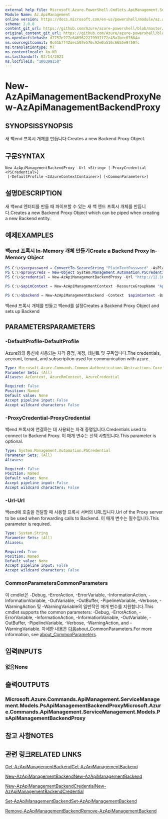 ```yaml
---
external help file: Microsoft.Azure.PowerShell.Cmdlets.ApiManagement.ServiceManagement.dll-Help.xml
Module Name: Az.ApiManagement
online version: https://docs.microsoft.com/en-us/powershell/module/az.apimanagement/new-azapimanagementbackendproxy
schema: 2.0.0
content_git_url: https://github.com/Azure/azure-powershell/blob/master/src/ApiManagement/ApiManagement/help/New-AzApiManagementBackendProxy.md
original_content_git_url: https://github.com/Azure/azure-powershell/blob/master/src/ApiManagement/ApiManagement/help/New-AzApiManagementBackendProxy.md
ms.openlocfilehash: d7757e277c6465622279937f72c45a1bec07684a
ms.sourcegitcommit: 0c61b7f42dec507e576c92e0a516c6655e9f50fc
ms.translationtype: MT
ms.contentlocale: ko-KR
ms.lasthandoff: 02/14/2021
ms.locfileid: "100398158"
---
```

# <span data-ttu-id="14ec7-101">New-AzApiManagementBackendProxy</span><span class="sxs-lookup"><span data-stu-id="14ec7-101">New-AzApiManagementBackendProxy</span></span>

## <span data-ttu-id="14ec7-102">SYNOPSIS</span><span class="sxs-lookup"><span data-stu-id="14ec7-102">SYNOPSIS</span></span>
<span data-ttu-id="14ec7-103">새 백end 프록시 개체를 만듭니다.</span><span class="sxs-lookup"><span data-stu-id="14ec7-103">Creates a new Backend Proxy Object.</span></span>

## <span data-ttu-id="14ec7-104">구문</span><span class="sxs-lookup"><span data-stu-id="14ec7-104">SYNTAX</span></span>

```
New-AzApiManagementBackendProxy -Url <String> [-ProxyCredential <PSCredential>]
 [-DefaultProfile <IAzureContextContainer>] [<CommonParameters>]
```

## <span data-ttu-id="14ec7-105">설명</span><span class="sxs-lookup"><span data-stu-id="14ec7-105">DESCRIPTION</span></span>
<span data-ttu-id="14ec7-106">새 백end 엔터티를 만들 때 파이프할 수 있는 새 백 엔드 프록시 개체를 만듭니다.</span><span class="sxs-lookup"><span data-stu-id="14ec7-106">Creates a new Backend Proxy Object which can be piped when creating a new Backend entity.</span></span>

## <span data-ttu-id="14ec7-107">예제</span><span class="sxs-lookup"><span data-stu-id="14ec7-107">EXAMPLES</span></span>

### <span data-ttu-id="14ec7-108">백end 프록시 In-Memory 개체 만들기</span><span class="sxs-lookup"><span data-stu-id="14ec7-108">Create a Backend Proxy In-Memory Object</span></span>
```powershell
PS C:\>$secpassword = ConvertTo-SecureString "PlainTextPassword" -AsPlainText -Force
PS C:\>$proxyCreds = New-Object System.Management.Automation.PSCredential ("foo", $secpassword)
PS C:\>$credential = New-AzApiManagementBackendProxy -Url "http://12.168.1.1:8080" -ProxyCredential $proxyCreds

PS C:\>$apimContext = New-AzApiManagementContext -ResourceGroupName "Api-Default-WestUS" -ServiceName "contoso"

PS C:\>$backend = New-AzApiManagementBackend -Context  $apimContext -BackendId 123 -Url 'https://contoso.com/awesomeapi' -Protocol http -Title "first backend" -SkipCertificateChainValidation $true -Proxy $credential -Description "backend with proxy server"
```

<span data-ttu-id="14ec7-109">백end 프록시 개체를 만들고 백end를 설정</span><span class="sxs-lookup"><span data-stu-id="14ec7-109">Creates a Backend Proxy Object and sets up Backend</span></span>

## <span data-ttu-id="14ec7-110">PARAMETERS</span><span class="sxs-lookup"><span data-stu-id="14ec7-110">PARAMETERS</span></span>

### <span data-ttu-id="14ec7-111">-DefaultProfile</span><span class="sxs-lookup"><span data-stu-id="14ec7-111">-DefaultProfile</span></span>
<span data-ttu-id="14ec7-112">Azure와의 통신에 사용되는 자격 증명, 계정, 테넌트 및 구독입니다.</span><span class="sxs-lookup"><span data-stu-id="14ec7-112">The credentials, account, tenant, and subscription used for communication with azure.</span></span>

```yaml
Type: Microsoft.Azure.Commands.Common.Authentication.Abstractions.Core.IAzureContextContainer
Parameter Sets: (All)
Aliases: AzContext, AzureRmContext, AzureCredential

Required: False
Position: Named
Default value: None
Accept pipeline input: False
Accept wildcard characters: False
```

### <span data-ttu-id="14ec7-113">-ProxyCredential</span><span class="sxs-lookup"><span data-stu-id="14ec7-113">-ProxyCredential</span></span>
<span data-ttu-id="14ec7-114">백end 프록시에 연결하는 데 사용되는 자격 증명입니다.</span><span class="sxs-lookup"><span data-stu-id="14ec7-114">Credentials used to connect to Backend Proxy.</span></span> <span data-ttu-id="14ec7-115">이 매개 변수는 선택 사항입니다.</span><span class="sxs-lookup"><span data-stu-id="14ec7-115">This parameter is optional.</span></span>

```yaml
Type: System.Management.Automation.PSCredential
Parameter Sets: (All)
Aliases:

Required: False
Position: Named
Default value: None
Accept pipeline input: False
Accept wildcard characters: False
```

### <span data-ttu-id="14ec7-116">-Url</span><span class="sxs-lookup"><span data-stu-id="14ec7-116">-Url</span></span>
<span data-ttu-id="14ec7-117">백end에 호출을 전달할 때 사용할 프록시 서버의 URL입니다.</span><span class="sxs-lookup"><span data-stu-id="14ec7-117">Url of the Proxy server to be used when forwarding calls to Backend.</span></span>
<span data-ttu-id="14ec7-118">이 매개 변수는 필수입니다.</span><span class="sxs-lookup"><span data-stu-id="14ec7-118">This parameter is required.</span></span>

```yaml
Type: System.String
Parameter Sets: (All)
Aliases:

Required: True
Position: Named
Default value: None
Accept pipeline input: False
Accept wildcard characters: False
```

### <span data-ttu-id="14ec7-119">CommonParameters</span><span class="sxs-lookup"><span data-stu-id="14ec7-119">CommonParameters</span></span>
<span data-ttu-id="14ec7-120">이 cmdlet은 -Debug, -ErrorAction, -ErrorVariable, -InformationAction, -InformationVariable, -OutVariable, -OutBuffer, -PipelineVariable, -Verbose, -WarningAction 및 -WarningVariable의 일반적인 매개 변수를 지원합니다.</span><span class="sxs-lookup"><span data-stu-id="14ec7-120">This cmdlet supports the common parameters: -Debug, -ErrorAction, -ErrorVariable, -InformationAction, -InformationVariable, -OutVariable, -OutBuffer, -PipelineVariable, -Verbose, -WarningAction, and -WarningVariable.</span></span> <span data-ttu-id="14ec7-121">자세한 내용은 [다음](http://go.microsoft.com/fwlink/?LinkID=113216)about_CommonParameters.</span><span class="sxs-lookup"><span data-stu-id="14ec7-121">For more information, see [about_CommonParameters](http://go.microsoft.com/fwlink/?LinkID=113216).</span></span>

## <span data-ttu-id="14ec7-122">입력</span><span class="sxs-lookup"><span data-stu-id="14ec7-122">INPUTS</span></span>

### <span data-ttu-id="14ec7-123">없음</span><span class="sxs-lookup"><span data-stu-id="14ec7-123">None</span></span>

## <span data-ttu-id="14ec7-124">출력</span><span class="sxs-lookup"><span data-stu-id="14ec7-124">OUTPUTS</span></span>

### <span data-ttu-id="14ec7-125">Microsoft.Azure.Commands.ApiManagement.ServiceManagement.Models.PsApiManagementBackendProxy</span><span class="sxs-lookup"><span data-stu-id="14ec7-125">Microsoft.Azure.Commands.ApiManagement.ServiceManagement.Models.PsApiManagementBackendProxy</span></span>

## <span data-ttu-id="14ec7-126">참고 사항</span><span class="sxs-lookup"><span data-stu-id="14ec7-126">NOTES</span></span>

## <span data-ttu-id="14ec7-127">관련 링크</span><span class="sxs-lookup"><span data-stu-id="14ec7-127">RELATED LINKS</span></span>

[<span data-ttu-id="14ec7-128">Get-AzApiManagementBackend</span><span class="sxs-lookup"><span data-stu-id="14ec7-128">Get-AzApiManagementBackend</span></span>](./Get-AzApiManagementBackend.md)

[<span data-ttu-id="14ec7-129">New-AzApiManagementBackend</span><span class="sxs-lookup"><span data-stu-id="14ec7-129">New-AzApiManagementBackend</span></span>](./New-AzApiManagementBackend.md)

[<span data-ttu-id="14ec7-130">New-AzApiManagementBackendCredential</span><span class="sxs-lookup"><span data-stu-id="14ec7-130">New-AzApiManagementBackendCredential</span></span>](./New-AzApiManagementBackendCredential.md)

[<span data-ttu-id="14ec7-131">Set-AzApiManagementBackend</span><span class="sxs-lookup"><span data-stu-id="14ec7-131">Set-AzApiManagementBackend</span></span>](./Set-AzApiManagementBackend.md)

[<span data-ttu-id="14ec7-132">Remove-AzApiManagementBackend</span><span class="sxs-lookup"><span data-stu-id="14ec7-132">Remove-AzApiManagementBackend</span></span>](./Remove-AzApiManagementBackend.md)

